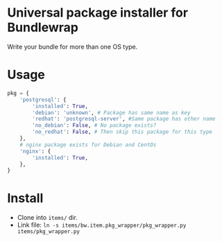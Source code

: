 # Universal package installer for Bundlewrap
Write your bundle for more than one OS type.

# Usage
```python
pkg = {
    'postgresql': {
        'installed': True,
        'debian': 'unknown', # Package has same name as key
        'redhat': 'postgresql-server', #Same package has other name
        'no_debian': False, # No package exists?
        'no_redhat': False, # Then skip this package for this type 
    },
    # nginx package exists for Debian and CentOs
    'nginx': {
        'installed': True,
    },
}
```

# Install
* Clone into ```items/``` dir.
* Link file: ```ln -s items/bw.item.pkg_wrapper/pkg_wrapper.py items/pkg_wrapper.py```